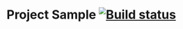 # Project Sample [![Build status](https://ci.appveyor.com/api/projects/status/ugrd6ryjc2vjg4s4?svg=true)](https://ci.appveyor.com/project/LrdKefon/auto2-1-postman-echo)

